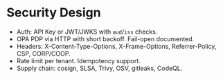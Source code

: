 # Security Design
- Auth: API Key or JWT/JWKS with `aud`/`iss` checks.
- OPA PDP via HTTP with short backoff. Fail-open documented.
- Headers: X-Content-Type-Options, X-Frame-Options, Referrer-Policy, CSP, CORP/COOP.
- Rate limit per tenant. Idempotency support.
- Supply chain: cosign, SLSA, Trivy, OSV, gitleaks, CodeQL.
